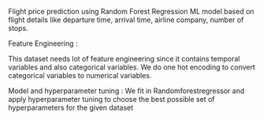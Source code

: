 
Flight price prediction using Random Forest Regression ML model based on flight details like departure time, arrival time, airline company, number of stops.

Feature Engineering :

This dataset needs lot of feature engineering since it contains temporal variables and also categorical variables. We do one hot encoding to convert categorical variables to numerical variables.

Model and hyperparameter tuning :
We fit in Randomforestregressor and apply hyperparameter tuning to choose the best possible set of hyperparameters for the given dataset
